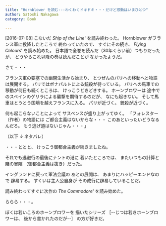 ```yaml
---
title: "Hornblower を読む---わくわくドキドキ・・・だけど感動はいまひとつ"
author: Satoshi Nakagawa
category: Book

---
```


[2016-07-08]  こないだ _Ship of the Line_' を読み終わった。
Hornblower がフランス軍に投降したところで
終わっていたので、
すぐにその続き、
_Flying Colours_' を読み始めた。
日本語で全巻を読んだ（30年くらい前）つもりだったが、
どうやらこれ以降の巻は読んだことが
なかったようだ。

 さて・・・

 フランス軍の要塞での幽閉生活から始まり、
とつぜんのパリへの移動へと物語は展開する。
パリではボナパルトによる銃殺が待っている。
パリへの馬車での移動が何日も続くところは、
けっこうどきどきする。
ホーンブロワーは
途中でのスペインのゲリラによる襲撃を期待するのだが、
なにも起きない。
そして馬車はとうとう国境を越えフランスに入る。
パリが近づく。
銃殺が近づく。

 何も起こらないことによって
サスペンスが盛り上がってゆく。
「フォレスター（作者）の物語には
ご都合主義はないからな・・・
このあといったいどうなるんだろ。
もう逃げ道はないじゃん・・・」

 （以下 ↓ ネタバレ）

<!--more-->

 ・・・ととと、
けっこう御都合主義が続きましたね。

 それでも逃避行の最後にナントの港に
着いたところでは、
またいつもの計算と賭の冒険
（御都合主義は抜き）だった。

 イングランドに戻って軍法会議の
あとの展開は、
あまりにハッピーエンドなので
辟易する。
すくいは主人公自身が
その成行に辟易していることだ。

 読み終わってすぐに次作の
_The Commodore_' を読み始めた。

 ららら・・・。

 ぼくは若いころのホーンブロワーを
描いたシリーズ
［--じつは若きホーンブロワーは、
後から書かれたのだが--］
の方が好きだ。

